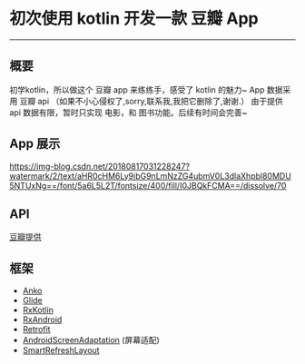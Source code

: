 #  初次使用 kotlin 开发一款 豆瓣 App



-------------------

## 概要
初学kotlin，所以做这个 豆瓣 app 来练练手，感受了 kotlin 的魅力~
App 数据采用 豆瓣 api  （如果不小心侵权了,sorry,联系我,我把它删除了,谢谢.）
由于提供 api 数据有限，暂时只实现 电影，和 图书功能。后续有时间会完善~

## App 展示

https://img-blog.csdn.net/20180817031228247?watermark/2/text/aHR0cHM6Ly9ibG9nLmNzZG4ubmV0L3dlaXhpbl80MDU5NTUxNg==/font/5a6L5L2T/fontsize/400/fill/I0JBQkFCMA==/dissolve/70

## API
[豆瓣提供](https://developers.douban.com/wiki/?title=api_v2)

## 框架
 - [Anko ](https://github.com/Kotlin/anko)
 - [Glide](https://github.com/bumptech/glide)
 - [RxKotlin](https://github.com/ReactiveX/RxKotlin)
 - [RxAndroid](https://github.com/ReactiveX/RxAndroid)
 - [Retrofit](https://github.com/square/retrofit) 
 - [AndroidScreenAdaptation](https://github.com/yatoooon/AndroidScreenAdaptation)  (屏幕适配)
 - [SmartRefreshLayout](SmartRefreshLayout) 



